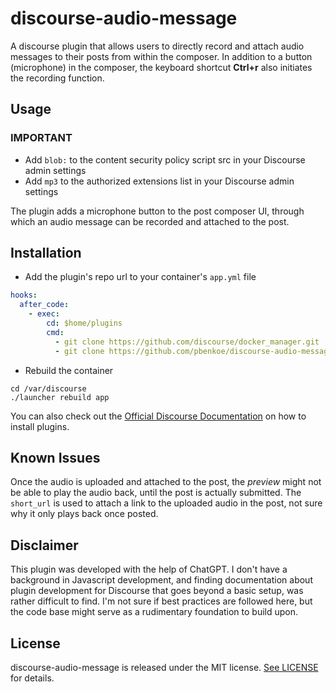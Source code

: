 # discourse-audio-message

A discourse plugin that allows users to directly record and attach audio messages to their posts from within the composer. In addition to a button (microphone) in the composer, the keyboard shortcut **Ctrl+r** also initiates the recording function.

## Usage

### IMPORTANT
- Add `blob:` to the content security policy script src in your Discourse admin settings
- Add `mp3` to the authorized extensions list in your Discourse admin settings

The plugin adds a microphone button to the post composer UI, through which an audio message can be recorded and attached to the post.

## Installation

- Add the plugin's repo url to your container's `app.yml` file

```yml
hooks:
  after_code:
    - exec:
        cd: $home/plugins
        cmd:
          - git clone https://github.com/discourse/docker_manager.git
          - git clone https://github.com/pbenkoe/discourse-audio-message.git
```

- Rebuild the container

```
cd /var/discourse
./launcher rebuild app
```

You can also check out the [Official Discourse Documentation](https://meta.discourse.org/t/install-plugins-in-discourse/19157) on how to install plugins.

## Known Issues

Once the audio is uploaded and attached to the post, the _preview_ might not be able to play the audio back, until the post is actually submitted. The `short_url` is used to attach a link to the uploaded audio in the post, not sure why it only plays back once posted.

## Disclaimer

This plugin was developed with the help of ChatGPT. I don't have a background in Javascript development, and finding documentation about plugin development for Discourse that goes beyond a basic setup, was rather difficult to find. I'm not sure if best practices are followed here, but the code base might serve as a rudimentary foundation to build upon.

## License

discourse-audio-message is released under the MIT license. [See LICENSE](https://github.com/pbenkoe/discourse-audio-message/blob/main/LICENSE) for details.
